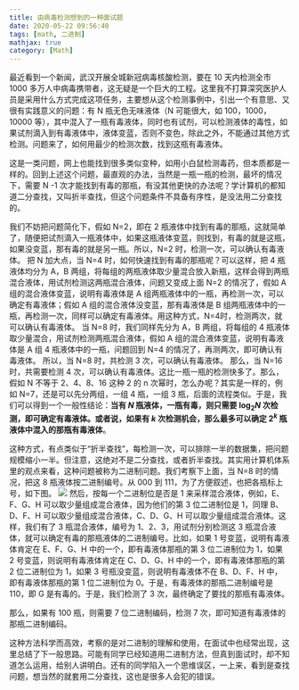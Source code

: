 ```yaml
---
title: 由病毒检测想到的一种面试题
date: 2020-05-22 09:56:40
tags: [math, 二进制]
mathjax: true
category: [Math]
---
```


最近看到一个新闻，武汉开展全城新冠病毒核酸检测，要在 10 天内检测全市 1000 多万人中病毒携带者，这无疑是一个巨大的工程。这里我不打算深究医护人员是采用什么方式完成这项任务，主要想从这个检测事例中，引出一个有意思、又很有实践意义的问题：有 N 瓶无色无味液体（N 可能很大，如 100，1000，10000 等），其中混入了一瓶有毒液体，同时也有试剂，可以检测液体的毒性，如果试剂滴入到有毒液体中，液体变蓝，否则不变色，除此之外，不能通过其他方式检测。问题来了，如何用最少的检测次数，找到这瓶有毒液体。

<!--more-->

这是一类问题，网上也能找到很多类似变种，如用小白鼠检测毒药，但本质都是一样的。回到上述这个问题，最直观的办法，当然是一瓶一瓶的检测，最坏的情况下，需要 N -1 次才能找到有毒的那瓶，有没其他更快的办法呢？学计算机的都知道二分查找，又叫折半查找，但这个问题条件不具备有序性，是没法用二分查找的。

我们不妨把问题简化下，假如 N=2，即在 2 瓶液体中找到有毒的那瓶，这就简单了，随便把试剂滴入一瓶液体中，如果这瓶液体变蓝，则找到，有毒的就是这瓶，如果没变蓝，那有毒的就是另一瓶。所以，N=2 时，检测一次，可以确认有毒液体。
把 N 加大点，当 N=4 时，如何快速找到有毒的那瓶呢？可以这样，把 4 瓶液体均分为 A，B 两组，将每组的两瓶液体取少量混合放入新瓶，这样会得到两瓶混合液体，用试剂检测这两瓶混合液体，问题又变成上面 N=2 的情况了，假如 A 组的混合液体变蓝，说明有毒液体是 A 组两瓶液体中的一瓶，再检测一次，可以确定有毒液体；假如 A 组的混合液体没变蓝，那有毒液体是 B 组两瓶液体中的一瓶，再检测一次，同样可以确定有毒液体。用这种方式，N=4时，检测两次，就可以确认有毒液体。
当 N=8 时，我们同样先分为 A，B 两组，将每组的 4 瓶液体取少量混合，用试剂检测两瓶混合液体，假如 A 组的混合液体变蓝，说明有毒液体是 A 组 4 瓶液体中的一瓶，问题回到 N=4 的情况了，再测两次，即可确认有毒液体。
所以，当 N=8 时，共检测 3 次，可以确认有毒液体。
那么，当 N=16 时，共需要检测 4 次，可以确认有毒液体。这比一瓶一瓶的检测快多了。那么，假如 N 不等于 2、4、8、16 这种 2 的 n 次幂时，怎么办呢？其实是一样的，例如 N=7，还是可以先分两组，一组 4 瓶，一组 3 瓶，后面的流程类似。于是，我们可以得到一个一般性结论：**当有 $N$ 瓶液体，一瓶有毒，则只需要 $\log_2{N}$ 次检测，即可确定有毒液体。或者说，如果有 $k$ 次检测机会，那么最多可以确定 $2^k$ 瓶液体中混入的那瓶有毒液体**。

这种方式，有点类似于“折半查找”，每检测一次，可以排除一半的数据集，把问题规模缩小一半。但注意，这绝对不是二分查找，或者折半查找。其实用计算机体系里的观点来看，这种问题被称为二进制问题。我们考察下上面，当 N=8 时的情况，把这 8 瓶液体按二进制编号。从 000 到 111，为了方便叙述，也把各瓶标上号，如下图。
![](/images/virus-detect/pic-1.png)
然后，按每一个二进制位是否是 1 来采样混合液体，例如，E、F、G、H 可以取少量组成混合液体，因为他们的第 3 位二进制位是 1，同理 B、D、F、H 可以取少量组成混合液体，C、D、G、H 可以取少量组成混合液体。这样，我们有了 3 瓶混合液体，编号为 1、2、3，用试剂分别检测这 3 瓶混合液体，就可以确定有毒的那瓶液体的二进制编号。比如，如果 1 号变蓝，说明有毒液体肯定在 E、F、G、H 中的一个，即有毒液体那瓶的第 3 位二进制位为 1，如果 2 号变蓝，则说明有毒液体肯定在 C、D、G、H 中的一个，即有毒液体那瓶的第 2 位二进制位为 1，如果 3 号瓶没变蓝，则说明有毒液体不在 B、D、F、H 中，即有毒液体那瓶的第 1 位二进制位为 0。于是，有毒液体的那瓶二进制编号是 110，即 G 是有毒的。于是，我们检测了 3 次，最终确定了要找的那瓶有毒液体。

那么，如果有 100 瓶，则需要 7 位二进制编码，检测 7 次，即可知道有毒液体的那瓶二进制编码。

这种方法科学而高效，考察的是对二进制的理解和使用，在面试中也经常出现，这里总结了下一般思路。可能有同学已经知道用二进制方法，但真到面试时，却不知道怎么运用，给别人讲明白。还有的同学陷入一个思维误区，一上来，看到是查找问题，想当然的就套用二分查找，这也是很多人会犯的错误。